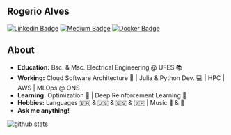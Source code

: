 ## Rogerio Alves

[![Linkedin Badge](https://img.shields.io/badge/-LinkedIn-blue?style=flat-square&logo=Linkedin&logoColor=white&link=https://www.linkedin.com/in/rogerio-alves-22b678153/)](https://www.linkedin.com/in/rogerio-alves-22b678153/) 
[![Medium Badge](https://img.shields.io/badge/-Medium-black?style=flat-square&logo=Medium&logoColor=white&link=https://medium.com/@rogerioalves.ee/)](https://medium.com/@rogerioalves.ee/) 
[![Docker Badge](https://img.shields.io/badge/-Docker-blue?style=flat-square&logo=Docker&logoColor=white&link=https://hub.docker.com/u/rjmalves)](https://hub.docker.com/u/rjmalves) 

## About

- **Education:** Bsc. & Msc. Electrical Engineering @ UFES 📚
- **Working:** Cloud Software Architecture 📐 | Julia & Python Dev. 💻 | HPC | AWS | MLOps @ ONS
- **Learning:** Optimization 🔢 | Deep Reinforcement Learning 🧠
- **Hobbies:** Languages 🇧🇷 & 🇺🇸 & 🇪🇸 & 🇯🇵 | Music 🎹 & 🎸
- **Ask me anything!** 

![github stats](https://github-readme-stats.vercel.app/api?username=rjmalves&show_icons=true)

